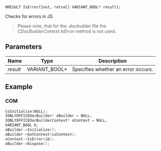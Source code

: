 `HRESULT IsError([out, retval] VARIANT_BOOL* result);`

Checks for errors in JS.

> Please note, that for the *.docbuilder* file the *CDocBuilderContext.IsError* method is not used.

## Parameters

| Name     | Type            | Description                        |
| -------- | --------------- | ---------------------------------- |
| *result* | VARIANT\_BOOL\* | Specifies whether an error occurs. |

## Example

### COM

```cpp
CoInitialize(NULL);
IONLYOFFICEDocBuilder* oBuilder = NULL;
IONLYOFFICEDocBuilderContext* oContext = NULL;
VARIANT_BOOL b;
oBuilder->Initialize();
oBuilder->GetContext(&oContext);
oContext->IsError(&b);
oBuilder->Dispose();
```
